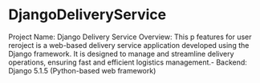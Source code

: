 # DjangoDeliveryService
Project Name: Django Delivery Service Overview: This p features for user reroject is a web-based delivery service application developed using the Django framework. It is designed to manage and streamline delivery operations, ensuring fast and efficient logistics management.- Backend: Django 5.1.5 (Python-based web framework)
